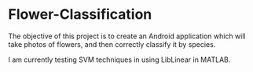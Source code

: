 Flower-Classification
=====================

The objective of this project is to create an Android application which will take photos of flowers, and then correctly classify it by species. 

I am currently testing SVM techniques in using LibLinear in MATLAB.

